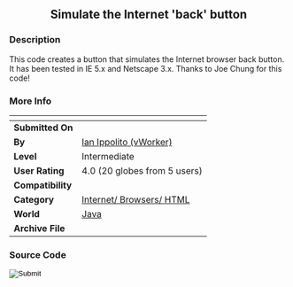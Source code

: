 ﻿<div align="center">

## Simulate the Internet 'back' button


</div>

### Description

This code creates a button that simulates the Internet browser back button. It has been tested in IE 5.x and Netscape 3.x. Thanks to Joe Chung for this code!
 
### More Info
 


<span>             |<span>
---                |---
**Submitted On**   |
**By**             |[Ian Ippolito \(vWorker\)](https://github.com/Planet-Source-Code/PSCIndex/blob/master/ByAuthor/ian-ippolito-vworker.md)
**Level**          |Intermediate
**User Rating**    |4.0 (20 globes from 5 users)
**Compatibility**  |
**Category**       |[Internet/ Browsers/ HTML](https://github.com/Planet-Source-Code/PSCIndex/blob/master/ByCategory/internet-browsers-html__2-68.md)
**World**          |[Java](https://github.com/Planet-Source-Code/PSCIndex/blob/master/ByWorld/java.md)
**Archive File**   |[](https://github.com/Planet-Source-Code/ian-ippolito-vworker-simulate-the-internet-back-button__2-1898/archive/master.zip)





### Source Code

<INPUT type="image" src="<url of back button image" onclick="window.history.back()">

